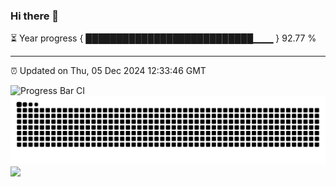 ### Hi there 👋

⏳ Year progress { ███████████████████████████▁▁▁ } 92.77 %

---

⏰ Updated on Thu, 05 Dec 2024 12:33:46 GMT

![Progress Bar CI](https://github.com/liununu/liununu/workflows/Progress%20Bar%20CI/badge.svg)![](https://raw.githubusercontent.com/L1cardo/L1cardo/main/assets/github-contribution-grid-snake.svg)![](https://raw.githubusercontent.com/seesaws/seesaws/main/assets/github-contribution-grid-snake.svg)
